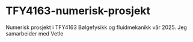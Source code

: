 # TFY4163-numerisk-prosjekt
Numerisk prosjekt i TFY4163 Bølgefysikk og fluidmekanikk vår 2025. Jeg samarbeider med Vetle
